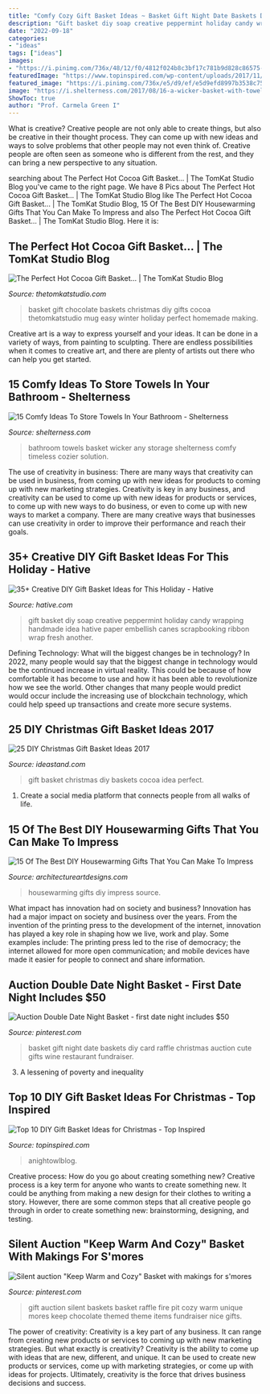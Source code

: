 ```yaml
---
title: "Comfy Cozy Gift Basket Ideas ~ Basket Gift Night Date Baskets Diy Card Raffle Christmas Auction Cute Gifts Wine Restaurant Fundraiser"
description: "Gift basket diy soap creative peppermint holiday candy wrapping handmade idea hative paper embellish canes scrapbooking ribbon wrap fresh another"
date: "2022-09-18"
categories:
- "ideas"
tags: ["ideas"]
images:
- "https://i.pinimg.com/736x/48/12/f0/4812f024b8c3bf17c781b9d828c86575--basket-raffle-gift-basket-ideas.jpg"
featuredImage: "https://www.topinspired.com/wp-content/uploads/2017/11/Christmas-Morning-Coffee-Gift-Basket.jpg"
featured_image: "https://i.pinimg.com/736x/e5/d9/ef/e5d9efd8997b3538c75ffdf7b74100bf--raffle-baskets-gift-baskets.jpg"
image: "https://i.shelterness.com/2017/08/16-a-wicker-basket-with-towels-is-a-cozy-touch-for-any-bathroom.jpg"
ShowToc: true
author: "Prof. Carmela Green I"
---
```



What is creative?
Creative people are not only able to create things, but also be creative in their thought process. They can come up with new ideas and ways to solve problems that other people may not even think of. Creative people are often seen as someone who is different from the rest, and they can bring a new perspective to any situation.

	

		
searching about The Perfect Hot Cocoa Gift Basket... | The TomKat Studio Blog you've came to the right page. We have 8 Pics about The Perfect Hot Cocoa Gift Basket... | The TomKat Studio Blog like The Perfect Hot Cocoa Gift Basket... | The TomKat Studio Blog, 15 Of The Best DIY Housewarming Gifts That You Can Make To Impress and also The Perfect Hot Cocoa Gift Basket... | The TomKat Studio Blog. Here it is:
		
    
## The Perfect Hot Cocoa Gift Basket... | The TomKat Studio Blog

<img loading=lazy src="https://thetomkatstudio.com/wp-content/uploads/2014/11/Hot-Chocolate-Basket-5.jpg" onerror="this.onerror=null;this.src='https://tse3.mm.bing.net/th?id=OIP.eHeQsTHTZR5__qkFS_zyZAHaLH&amp;pid=15.1';" alt="The Perfect Hot Cocoa Gift Basket... | The TomKat Studio Blog">

_Source: thetomkatstudio.com_

>basket gift chocolate baskets christmas diy gifts cocoa thetomkatstudio mug easy winter holiday perfect homemade making. 

	

Creative art is a way to express yourself and your ideas. It can be done in a variety of ways, from painting to sculpting. There are endless possibilities when it comes to creative art, and there are plenty of artists out there who can help you get started.

    
## 15 Comfy Ideas To Store Towels In Your Bathroom - Shelterness

<img loading=lazy src="https://i.shelterness.com/2017/08/16-a-wicker-basket-with-towels-is-a-cozy-touch-for-any-bathroom.jpg" onerror="this.onerror=null;this.src='https://tse4.mm.bing.net/th?id=OIP.fKzZn5yOtWJl1y2IjM8lYQHaJ3&amp;pid=15.1';" alt="15 Comfy Ideas To Store Towels In Your Bathroom - Shelterness">

_Source: shelterness.com_

>bathroom towels basket wicker any storage shelterness comfy timeless cozier solution. 

	

The use of creativity in business: There are many ways that creativity can be used in business, from coming up with new ideas for products to coming up with new marketing strategies.
Creativity is key in any business, and creativity can be used to come up with new ideas for products or services, to come up with new ways to do business, or even to come up with new ways to market a company. There are many creative ways that businesses can use creativity in order to improve their performance and reach their goals.

    
## 35+ Creative DIY Gift Basket Ideas For This Holiday - Hative

<img loading=lazy src="http://hative.com/wp-content/uploads/2015/11/2-creative-diy-gift-basket-ideas.jpg" onerror="this.onerror=null;this.src='https://tse2.mm.bing.net/th?id=OIP.vnHj9U8h-U_LhO1c698qUQHaLG&amp;pid=15.1';" alt="35+ Creative DIY Gift Basket Ideas for This Holiday - Hative">

_Source: hative.com_

>gift basket diy soap creative peppermint holiday candy wrapping handmade idea hative paper embellish canes scrapbooking ribbon wrap fresh another. 

	

Defining Technology: What will the biggest changes be in technology?
In 2022, many people would say that the biggest change in technology would be the continued increase in virtual reality. This could be because of how comfortable it has become to use and how it has been able to revolutionize how we see the world. Other changes that many people would predict would occur include the increasing use of blockchain technology, which could help speed up transactions and create more secure systems.

    
## 25 DIY Christmas Gift Basket Ideas 2017

<img loading=lazy src="https://ideastand.com/wp-content/uploads/2017/10/christmas-baskets-diy/3-christmas-gift-basket-idea-diy.jpg" onerror="this.onerror=null;this.src='https://tse1.mm.bing.net/th?id=OIP.-ywLIDAV_zc1ZARJf_P0PgHaLH&amp;pid=15.1';" alt="25 DIY Christmas Gift Basket Ideas 2017">

_Source: ideastand.com_

>gift basket christmas diy baskets cocoa idea perfect. 

	

1. Create a social media platform that connects people from all walks of life. 

    
## 15 Of The Best DIY Housewarming Gifts That You Can Make To Impress

<img loading=lazy src="https://www.architectureartdesigns.com/wp-content/uploads/2017/01/15-Of-The-Best-DIY-Housewarming-Gifts-That-You-Can-Make-To-Impress-10.jpg" onerror="this.onerror=null;this.src='https://tse4.mm.bing.net/th?id=OIP.WbpOL05UIep85nWR0PhexQHaSV&amp;pid=15.1';" alt="15 Of The Best DIY Housewarming Gifts That You Can Make To Impress">

_Source: architectureartdesigns.com_

>housewarming gifts diy impress source. 

	

What impact has innovation had on society and business?
Innovation has had a major impact on society and business over the years. From the invention of the printing press to the development of the internet, innovation has played a key role in shaping how we live, work and play. Some examples include: The printing press led to the rise of democracy; the internet allowed for more open communication; and mobile devices have made it easier for people to connect and share information.

    
## Auction Double Date Night Basket - First Date Night Includes $50

<img loading=lazy src="https://i.pinimg.com/736x/48/12/f0/4812f024b8c3bf17c781b9d828c86575--basket-raffle-gift-basket-ideas.jpg" onerror="this.onerror=null;this.src='https://tse2.mm.bing.net/th?id=OIP.gyOtN1Wtgj3Et0quOjcCDwHaJ3&amp;pid=15.1';" alt="Auction Double Date Night Basket - first date night includes $50">

_Source: pinterest.com_

>basket gift night date baskets diy card raffle christmas auction cute gifts wine restaurant fundraiser. 

	

3. A lessening of poverty and inequality 

    
## Top 10 DIY Gift Basket Ideas For Christmas - Top Inspired

<img loading=lazy src="https://www.topinspired.com/wp-content/uploads/2017/11/Christmas-Morning-Coffee-Gift-Basket.jpg" onerror="this.onerror=null;this.src='https://tse1.mm.bing.net/th?id=OIP.6Fb6XFdwWhe_C_Wer_BE6AHaLH&amp;pid=15.1';" alt="Top 10 DIY Gift Basket Ideas for Christmas - Top Inspired">

_Source: topinspired.com_

>anightowlblog. 

	

Creative process: How do you go about creating something new?
Creative process is a key term for anyone who wants to create something new. It could be anything from making a new design for their clothes to writing a story. However, there are some common steps that all creative people go through in order to create something new: brainstorming, designing, and testing.

    
## Silent Auction &quot;Keep Warm And Cozy&quot; Basket With Makings For S&#039;mores

<img loading=lazy src="https://i.pinimg.com/736x/e5/d9/ef/e5d9efd8997b3538c75ffdf7b74100bf--raffle-baskets-gift-baskets.jpg" onerror="this.onerror=null;this.src='https://tse2.mm.bing.net/th?id=OIP.gXAPuY1DYLWrPQMjmxNh4AHaJ3&amp;pid=15.1';" alt="Silent auction &quot;Keep Warm and Cozy&quot; Basket with makings for s&#039;mores">

_Source: pinterest.com_

>gift auction silent baskets basket raffle fire pit cozy warm unique mores keep chocolate themed theme items fundraiser nice gifts. 

	

The power of creativity:
Creativity is a key part of any business. It can range from creating new products or services to coming up with new marketing strategies. But what exactly is creativity?
Creativity is the ability to come up with ideas that are new, different, and unique. It can be used to create new products or services, come up with marketing strategies, or come up with ideas for projects. Ultimately, creativity is the force that drives business decisions and success.

